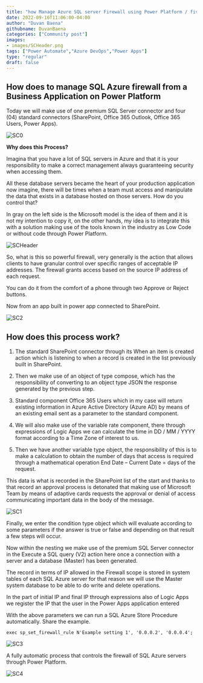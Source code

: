 ```yaml
---
title: "how Manage Azure SQL server Firewall using Power Platform / five contribution"
date: 2022-09-16T11:06:00-04:00
author: "Duvan Baena"
githubname: DuvanBaena
categories: ["Community post"]
images:
- images/SCHeader.png
tags: ["Power Automate","Azure DevOps","Power Apps"]
type: "regular"
draft: false
---
```

## How does to manage SQL Azure firewall from a Business Application on Power Platform

Today we will make use of one premium SQL Server connector and four (04) standard connectors (SharePoint, Office 365 Outlook, Office 365 Users, Power Apps).

![SC0](images/SC0.png)

**Why does this Process?**

Imagina that you have a lot of SQL servers in Azure and that it is your responsibility to make a correct management always guaranteeing security when accessing them.

All these database servers became the heart of your production application now imagine, there will be times when a team must access and manipulate the data that exists in a database hosted on those servers. How do you control that?

In gray on the left side is the Microsoft model is the idea of them and it is not my intention to copy it, on the other hands, my idea is to integrate this with a solution making use of the tools known in the industry as Low Code or without code through Power Platform.

![SCHeader](images/SCHeader.png)

So, what is this so powerful firewall, very generally is the action that allows clients to have granular control over specific ranges of acceptable IP addresses. The firewall grants access based on the source IP address of each request.

You can do it from the comfort of a phone through two Approve or Reject buttons.

Now from an app built in power app connected to SharePoint.

![SC2](images/SC2.png)

## How does this process work?

1.  The standard SharePoint connector through its When an item is created action which is listening to when a record is created in the list previously built in SharePoint. 
   
2.  Then we make use of an object of type compose, which has the responsibility of converting to an object type JSON the response generated by the previous step.
   
3.  Standard component Office 365 Users which in my case will return existing information in Azure Active Directory (Azure AD) by means of an existing email sent as a parameter to the standard component.
   
4.  We will also make use of the variable rate component, there through expressions of Logic Apps we can calculate the time in DD / MM / YYYY format according to a Time Zone of interest to us.
   
5.  Then we have another variable type object, the responsibility of this is to make a calculation to obtain the number of days that access is required through a mathematical operation End Date – Current Date = days of the request.
   
This data is what is recorded in the SharePoint list of the start and thanks to that record an approval process is detonated that making use of Microsoft Team by means of adaptive cards requests the approval or denial of access communicating important data in the body of the message.

![SC1](images/SC1.png)

Finally, we enter the condition type object which will evaluate according to some parameters if the answer is true or false and depending on that result a few steps will occur.

Now within the nesting we make use of the premium SQL Server connector in the Execute a SQL query (V2) action here once a connection with a server and a database (Master) has been generated.

The record in terms of IP allowed in the Firewall scope is stored in system tables of each SQL Azure server for that reason we will use the Master system database to be able to do write and delete operations.

In the part of initial IP and final IP through expressions also of Logic Apps we register the IP that the user in the Power Apps application entered

With the above parameters we can run a SQL Azure Store Procedure automatically. Share the example.

`exec sp_set_firewall_rule N'Example setting 1', '0.0.0.2', '0.0.0.4';`

![SC3](images/SC3.png)

A fully automatic process that controls the firewall of SQL Azure servers through Power Platform.

![SC4](images/SC4.png)
